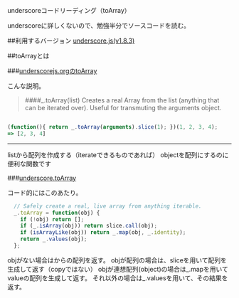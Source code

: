 underscoreコードリーディング（toArray）


underscoreに詳しくないので、勉強半分でソースコードを読む。


##利用するバージョン
[underscore.js(v1.8.3)](https://github.com/jashkenas/underscore/tree/1.8.3)


##toArrayとは


###[underscorejs.orgのtoArray](http://underscorejs.org/#toArray)

こんな説明。
>####_.toArray(list) 
>Creates a real Array from the list (anything that can be iterated over).
>Useful for transmuting the arguments object.

```javascript

(function(){ return _.toArray(arguments).slice(1); })(1, 2, 3, 4);
=> [2, 3, 4]

```

------------- 

listから配列を作成する（iterateできるものであれば）
objectを配列にするのに便利な関数です


###[underscore.toArray](https://github.com/jashkenas/underscore/blob/1.8.3/underscore.js#L425)

コード的にはこのあたり。


```javascript
  // Safely create a real, live array from anything iterable.
  _.toArray = function(obj) {
    if (!obj) return [];
    if (_.isArray(obj)) return slice.call(obj);
    if (isArrayLike(obj)) return _.map(obj, _.identity);
    return _.values(obj);
  };


```

objがない場合はからの配列を返す。
objが配列の場合は、sliceを用いて配列を生成して返す（copyではない）
objが連想配列(object)の場合は_.mapを用いてvalueの配列を生成して返す。
それ以外の場合は_.valuesを用いて、その結果を返す。

